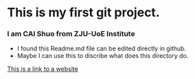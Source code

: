 # This is my first git project.
### I am CAI Shuo from ZJU-UoE Institute

- I found this Readme.md file can be edited directly in github.
- Maybe I can use this to discribe what does this directory do.



[This is a link to a website](https://github.com/)
